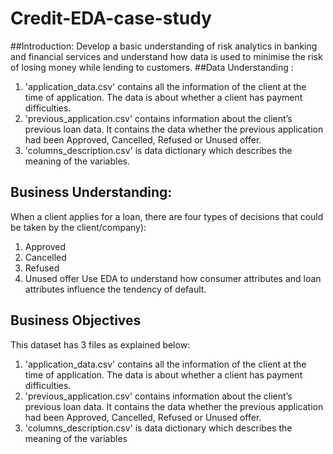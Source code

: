 # Credit-EDA-case-study

##Introduction:
Develop a basic understanding of risk analytics in banking and financial services and understand how data is used to minimise the risk of losing money while lending to customers.
##Data Understanding :
1. 'application_data.csv'  contains all the information of the client at the time of application.
The data is about whether a client has payment difficulties.
2. 'previous_application.csv' contains information about the client’s previous loan data. It contains the data whether the previous application had been Approved, Cancelled, Refused or Unused offer.
3. 'columns_description.csv' is data dictionary which describes the meaning of the variables.
## Business Understanding:
When a client applies for a loan, there are four types of decisions that could be taken by the client/company):
1. Approved
2. Cancelled
3. Refused
4. Unused offer 
Use EDA to understand how consumer attributes and loan attributes influence the tendency of default.
## Business Objectives
This dataset has 3 files as explained below: 
1. 'application_data.csv'  contains all the information of the client at the time of application.
The data is about whether a client has payment difficulties.
2. 'previous_application.csv' contains information about the client’s previous loan data. It contains the data whether the previous application had been Approved, Cancelled, Refused or Unused offer.
3. 'columns_description.csv' is data dictionary which describes the meaning of the variables
